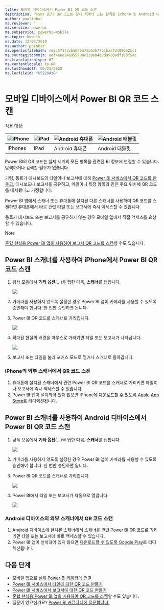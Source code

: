 ```yaml
---
title: 모바일 디바이스에서 Power BI QR 코드 스캔
description: Power BI의 QR 코드는 실제 세계의 모든 항목을 iPhone 및 Android 디바이스용 Power BI 모바일 앱에서 관련된 BI 정보에 연결할 수 있습니다.
author: paulinbar
ms.reviewer: ''
ms.service: powerbi
ms.subservice: powerbi-mobile
ms.topic: how-to
ms.date: 12/02/2019
ms.author: painbar
ms.openlocfilehash: ce5c57173cb5676a78bb3b77b1baaf2409062cc1
ms.sourcegitcommit: eef4eee24695570ae3186b4d8d99660df16bf54c
ms.translationtype: HT
ms.contentlocale: ko-KR
ms.lasthandoff: 06/23/2020
ms.locfileid: "85220428"
---
```

# <a name="scan-a-power-bi-qr-code-from-your-mobile-device"></a>모바일 디바이스에서 Power BI QR 코드 스캔
적용 대상:

| ![iPhone](./media/mobile-apps-qr-code/ios-logo-40-px.png) | ![iPad](./media/mobile-apps-qr-code/ios-logo-40-px.png) | ![Android 휴대폰](././media/mobile-apps-qr-code/android-logo-40-px.png) | ![Android 태블릿](././media/mobile-apps-qr-code/android-logo-40-px.png) |
|:--- |:--- |:--- |:--- |
|iPhones |iPad |Android 휴대폰 |Android 태블릿 |

Power BI의 QR 코드는 실제 세계의 모든 항목을 관련된 BI 정보에 연결할 수 있습니다. 탐색하거나 검색할 필요가 없습니다.

가령, 동료가 대시보드의 타일이나 보고서에 대해 [Power BI 서비스에서 QR 코드를 만들고](../../create-reports/service-create-qr-code-for-tile.md), 대시보드나 보고서를 공유하고, 메일이나 특정 항목과 같은 주요 위치에 QR 코드를 배치했다고 가정합니다. 

Power BI 앱에서 스캐너 또는 휴대폰에 설치된 다른 스캐너를 사용하여 QR 코드를 스캔하면 휴대폰에서 바로 관련 타일 또는 보고서에 즉시 액세스할 수 있습니다. 

동료가 대시보드 또는 보고서를 공유하지 않는 경우 모바일 앱에서 직접 액세스를 요청할 수 있습니다. 

> [!NOTE]
> [혼합 현실용 Power BI 앱을 사용하여 보고서 QR 코드를 스캔](mobile-mixed-reality-app.md#scan-a-report-qr-code-in-holographic-view)할 수도 있습니다.

## <a name="scan-a-power-bi-qr-code-on-your-iphone-with-the-power-bi-scanner"></a>Power BI 스캐너를 사용하여 iPhone에서 Power BI QR 코드 스캔

1. 탐색 모음에서 **기타 옵션**(...)을 탭한 다음, **스캐너**를 탭합니다.

    ![](media/mobile-apps-qr-code/power-bi-scanner.png)

2. 카메라를 사용하지 않도록 설정한 경우 Power BI 앱이 카메라를 사용할 수 있도록 승인해야 합니다. 한 번만 승인하면 됩니다. 
 
3. Power BI QR 코드를 스캐너로 가리킵니다. 
   
    ![](media/mobile-apps-qr-code/power-bi-align-qr-code.png)
4. 확대된 현실의 배경을 마우스로 가리키면 타일 또는 보고서가 나타납니다.
   
    ![](media/mobile-apps-qr-code/power-bi-ios-qr-ar-scanner.png)

5. 보고서 또는 타일을 눌러 포커스 모드로 열거나 스캐너로 돌아갑니다.

### <a name="scan-a-qr-code-from-an-external-scanner-on-your-iphone"></a>iPhone의 외부 스캐너에서 QR 코드 스캔
1. 휴대폰에 설치된 스캐너에서 관련 Power BI QR 코드를 스캐너로 가리키면 타일이나 보고서에 즉시 액세스할 수 있습니다. 
2. Power BI 앱이 설치되어 있지 않으면 iPhone에 [다운로드할 수 있도록 Apple App Store](https://go.microsoft.com/fwlink/?LinkId=522062)로 리디렉션됩니다.

## <a name="scan-a-power-bi-qr-code-on-your-android-device-with-the-power-bi-scanner"></a>Power BI 스캐너를 사용하여 Android 디바이스에서 Power BI QR 코드 스캔

1. 탐색 모음에서 **기타 옵션**(...)을 탭한 다음, **스캐너**를 탭합니다.

    ![](media/mobile-apps-qr-code/power-bi-scanner.png)

2. 카메라를 사용하지 않도록 설정한 경우 Power BI 앱이 카메라를 사용할 수 있도록 승인해야 합니다. 한 번만 승인하면 됩니다. 

3. Power BI QR 코드를 스캐너로 가리킵니다. 
   
    ![](media/mobile-apps-qr-code/pbi_iph_qrscan.png)
4. Power BI에서 타일 또는 보고서가 자동으로 열립니다.
   
    ![](media/mobile-apps-qr-code/power-bi-android-tile.png)

### <a name="scan-a-qr-code-from-an-external-scanner-on-your-android-device"></a>Android 디바이스의 외부 스캐너에서 QR 코드 스캔
1. Android 디바이스에 설치된 스캐너에서 스캐너를 관련 Power BI QR 코드로 가리키면 타일 또는 보고서에 바로 액세스할 수 있습니다. 
2. Power BI 앱이 설치되어 있지 않으면 [다운로드할 수 있도록 Google Play](https://go.microsoft.com/fwlink/?LinkID=544867)로 리디렉션됩니다. 

## <a name="next-steps"></a>다음 단계
* 모바일 앱으로 [실제 Power BI 데이터에 연결](mobile-apps-data-in-real-world-context.md)
* [Power BI 서비스에서 타일에 대한 QR 코드 만들기](../../create-reports/service-create-qr-code-for-tile.md)
* [Power BI 서비스에서 보고서에 대한 QR 코드 만들기](../../create-reports/service-create-qr-code-for-report.md)
* [혼합 현실용 Power BI 앱을 사용하여 QR 코드를 스캔](mobile-mixed-reality-app.md)할 수도 있습니다.
* 질문이 있으신가요? [Power BI 커뮤니티에 질문합니다.](https://community.powerbi.com/)
